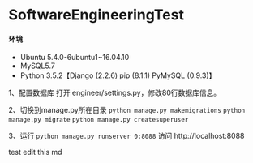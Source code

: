 # SoftwareEngineeringTest

#### 环境
+ Ubuntu 5.4.0-6ubuntu1~16.04.10
+ MySQL5.7
+ Python 3.5.2【Django (2.2.6) pip (8.1.1) PyMySQL (0.9.3)】

1、配置数据库
打开 engineer/settings.py，修改80行数据库信息。

2、切换到manage.py所在目录
`python manage.py makemigrations`
`python manage.py migrate`
`python manage.py createsuperuser`

3、运行
`python manage.py runserver 0:8088`
访问 http://localhost:8088


test edit this md
